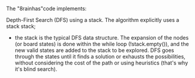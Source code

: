 The "8rainhas"code implements:

Depth-First Search (DFS) using a stack. The algorithm explicitly uses a stack<vector> stack; 
- the stack is the typical DFS data structure. The expansion of the nodes (or board states) is done within the while loop (!stack.empty()),
  and the new valid states are added to the stack to be explored. DFS goes through the states until it finds a solution or exhausts the possibilities,
  without considering the cost of the path or using heuristics (that's why it's blind search).




